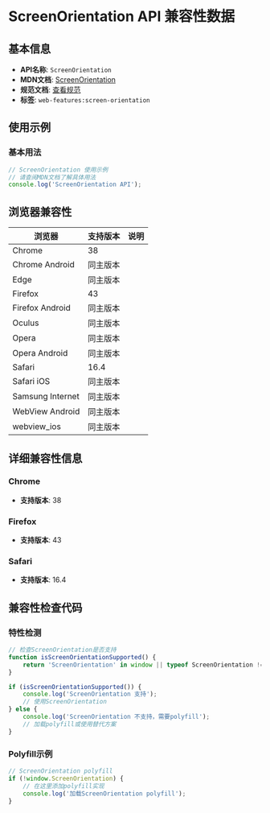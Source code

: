# ScreenOrientation API 兼容性数据

## 基本信息

- **API名称**: `ScreenOrientation`
- **MDN文档**: [ScreenOrientation](https://developer.mozilla.org/docs/Web/API/ScreenOrientation)
- **规范文档**: [查看规范](https://w3c.github.io/screen-orientation/#screenorientation-interface)
- **标签**: `web-features:screen-orientation`

## 使用示例

### 基本用法

```javascript
// ScreenOrientation 使用示例
// 请查阅MDN文档了解具体用法
console.log('ScreenOrientation API');
```

## 浏览器兼容性

| 浏览器 | 支持版本 | 说明 |
|--------|----------|------|
| Chrome | 38 |  |
| Chrome Android | 同主版本 |  |
| Edge | 同主版本 |  |
| Firefox | 43 |  |
| Firefox Android | 同主版本 |  |
| Oculus | 同主版本 |  |
| Opera | 同主版本 |  |
| Opera Android | 同主版本 |  |
| Safari | 16.4 |  |
| Safari iOS | 同主版本 |  |
| Samsung Internet | 同主版本 |  |
| WebView Android | 同主版本 |  |
| webview_ios | 同主版本 |  |

## 详细兼容性信息

### Chrome

- **支持版本**: 38

### Firefox

- **支持版本**: 43

### Safari

- **支持版本**: 16.4

## 兼容性检查代码

### 特性检测

```javascript
// 检查ScreenOrientation是否支持
function isScreenOrientationSupported() {
    return 'ScreenOrientation' in window || typeof ScreenOrientation !== 'undefined';
}

if (isScreenOrientationSupported()) {
    console.log('ScreenOrientation 支持');
    // 使用ScreenOrientation
} else {
    console.log('ScreenOrientation 不支持，需要polyfill');
    // 加载polyfill或使用替代方案
}
```

### Polyfill示例

```javascript
// ScreenOrientation polyfill
if (!window.ScreenOrientation) {
    // 在这里添加polyfill实现
    console.log('加载ScreenOrientation polyfill');
}
```

